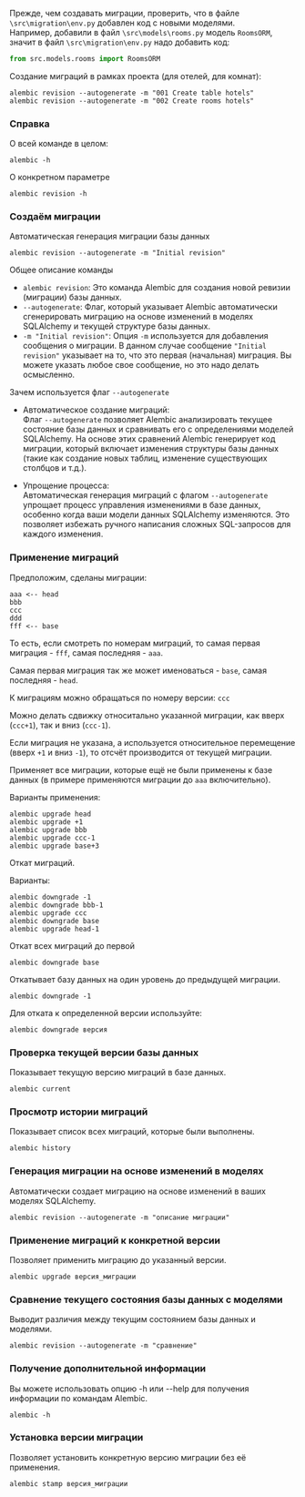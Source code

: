 Прежде, чем создавать миграции, проверить, что в файле `\src\migration\env.py` 
добавлен код с новыми моделями.<br>
Например, добавили в файл `\src\models\rooms.py` модель `RoomsORM`, значит в 
файл `\src\migration\env.py` надо добавить код:
```python
from src.models.rooms import RoomsORM
```

Создание миграций в рамках проекта (для отелей, для комнат):

```
alembic revision --autogenerate -m "001 Create table hotels"
alembic revision --autogenerate -m "002 Create rooms hotels"
```

### Справка

О всей команде в целом:

```commandline
alembic -h
```

О конкретном параметре

```commandline
alembic revision -h
```

### Создаём миграции

Автоматическая генерация миграции базы данных

```commandline
alembic revision --autogenerate -m "Initial revision"
```
Общее описание команды

- `alembic revision`: Это команда Alembic для создания новой ревизии (миграции) базы данных.
- `--autogenerate`: Флаг, который указывает Alembic автоматически сгенерировать 
миграцию на основе изменений в моделях SQLAlchemy и текущей структуре базы данных.
- `-m "Initial revision"`: Опция `-m` используется для добавления сообщения о миграции. 
В данном случае сообщение `"Initial revision"` указывает на то, что это первая 
(начальная) миграция. Вы можете указать любое свое сообщение, но это надо делать осмысленно.

Зачем используется флаг `--autogenerate`

- Автоматическое создание миграций:<br>
Флаг `--autogenerate` позволяет Alembic анализировать текущее состояние базы данных 
и сравнивать его с определениями моделей SQLAlchemy. На основе этих сравнений Alembic 
генерирует код миграции, который включает изменения структуры базы данных 
(такие как создание новых таблиц, изменение существующих столбцов и т.д.).

- Упрощение процесса:<br>
Автоматическая генерация миграций с флагом `--autogenerate` упрощает процесс 
управления изменениями в базе данных, особенно когда ваши модели данных SQLAlchemy 
изменяются. Это позволяет избежать ручного написания сложных SQL-запросов для 
каждого изменения.

### Применение миграций

Предположим, сделаны миграции:

```
aaa <-- head
bbb
ccc
ddd
fff <-- base
```
То есть, если смотреть по номерам миграций, то самая первая 
миграция - `fff`, самая последняя - `aaa`.

Самая первая миграция так же может именоваться - `base`, самая последняя - `head`. 

К миграциям можно обращаться по номеру версии: `ccc`

Можно делать сдвижку относитально указанной миграции, как 
вверх (`ccc+1`), так и вниз (`ccc-1`).

Если миграция не указана, а используется относительное перемещение 
(вверх `+1` и вниз `-1`), то отсчёт производится от текущей миграции.

Применяет все миграции, которые ещё не были применены к 
базе данных (в примере применяются миграции до `aaa` включительно).

Варианты применения:

```commandline
alembic upgrade head
alembic upgrade +1
alembic upgrade bbb
alembic upgrade ccc-1
alembic upgrade base+3
```

Откат миграций. 

Варианты:

```commandline
alembic downgrade -1
alembic downgrade bbb-1
alembic upgrade ccc
alembic downgrade base
alembic upgrade head-1
```


Откат всех миграций до первой
```commandline
alembic downgrade base
```

Откатывает базу данных на один уровень до предыдущей миграции.

```commandline
alembic downgrade -1
```

   Для отката к определенной версии используйте:
```commandline
alembic downgrade версия
```

### Проверка текущей версии базы данных 
   Показывает текущую версию миграций в базе данных.

```commandline
alembic current
```

### Просмотр истории миграций
   Показывает список всех миграций, которые были выполнены.

```commandline
alembic history
```

### Генерация миграции на основе изменений в моделях
   Автоматически создает миграцию на основе изменений в ваших моделях SQLAlchemy.

```commandline
alembic revision --autogenerate -m "описание миграции"
```

### Применение миграций к конкретной версии  
   Позволяет применить миграцию до указанный версии.

```commandline
alembic upgrade версия_миграции
```

### Сравнение текущего состояния базы данных с моделями
   Выводит различия между текущим состоянием базы данных и моделями.

```commandline
alembic revision --autogenerate -m "сравнение"
```

### Получение дополнительной информации
   Вы можете использовать опцию -h или --help для получения информации по командам Alembic.

```commandline
alembic -h
```

### Установка версии миграции
   Позволяет установить конкретную версию миграции без её применения.

```commandline
alembic stamp версия_миграции
```

